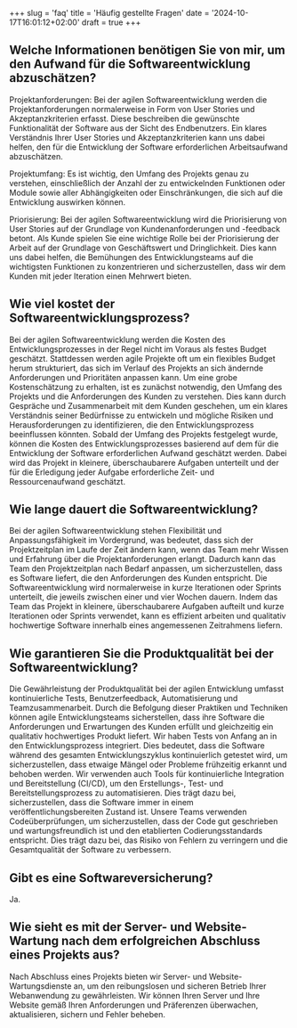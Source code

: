 +++
slug = 'faq'
title = 'Häufig gestellte Fragen'
date = '2024-10-17T16:01:12+02:00'
draft = true
+++

## Welche Informationen benötigen Sie von mir, um den Aufwand für die Softwareentwicklung abzuschätzen?

Projektanforderungen: Bei der agilen Softwareentwicklung werden die Projektanforderungen normalerweise in Form von User Stories und Akzeptanzkriterien erfasst. Diese beschreiben die gewünschte Funktionalität der Software aus der Sicht des Endbenutzers. Ein klares Verständnis Ihrer User Stories und Akzeptanzkriterien kann uns dabei helfen, den für die Entwicklung der Software erforderlichen Arbeitsaufwand abzuschätzen.

Projektumfang: Es ist wichtig, den Umfang des Projekts genau zu verstehen, einschließlich der Anzahl der zu entwickelnden Funktionen oder Module sowie aller Abhängigkeiten oder Einschränkungen, die sich auf die Entwicklung auswirken können.

Priorisierung: Bei der agilen Softwareentwicklung wird die Priorisierung von User Stories auf der Grundlage von Kundenanforderungen und -feedback betont. Als Kunde spielen Sie eine wichtige Rolle bei der Priorisierung der Arbeit auf der Grundlage von Geschäftswert und Dringlichkeit. Dies kann uns dabei helfen, die Bemühungen des Entwicklungsteams auf die wichtigsten Funktionen zu konzentrieren und sicherzustellen, dass wir dem Kunden mit jeder Iteration einen Mehrwert bieten.

## Wie viel kostet der Softwareentwicklungsprozess?

Bei der agilen Softwareentwicklung werden die Kosten des Entwicklungsprozesses in der Regel nicht im Voraus als festes Budget geschätzt. Stattdessen werden agile Projekte oft um ein flexibles Budget herum strukturiert, das sich im Verlauf des Projekts an sich ändernde Anforderungen und Prioritäten anpassen kann. Um eine grobe Kostenschätzung zu erhalten, ist es zunächst notwendig, den Umfang des Projekts und die Anforderungen des Kunden zu verstehen. Dies kann durch Gespräche und Zusammenarbeit mit dem Kunden geschehen, um ein klares Verständnis seiner Bedürfnisse zu entwickeln und mögliche Risiken und Herausforderungen zu identifizieren, die den Entwicklungsprozess beeinflussen könnten. Sobald der Umfang des Projekts festgelegt wurde, können die Kosten des Entwicklungsprozesses basierend auf dem für die Entwicklung der Software erforderlichen Aufwand geschätzt werden. Dabei wird das Projekt in kleinere, überschaubarere Aufgaben unterteilt und der für die Erledigung jeder Aufgabe erforderliche Zeit- und Ressourcenaufwand geschätzt.

## Wie lange dauert die Softwareentwicklung?

Bei der agilen Softwareentwicklung stehen Flexibilität und Anpassungsfähigkeit im Vordergrund, was bedeutet, dass sich der Projektzeitplan im Laufe der Zeit ändern kann, wenn das Team mehr Wissen und Erfahrung über die Projektanforderungen erlangt. Dadurch kann das Team den Projektzeitplan nach Bedarf anpassen, um sicherzustellen, dass es Software liefert, die den Anforderungen des Kunden entspricht. Die Softwareentwicklung wird normalerweise in kurze Iterationen oder Sprints unterteilt, die jeweils zwischen einer und vier Wochen dauern. Indem das Team das Projekt in kleinere, überschaubarere Aufgaben aufteilt und kurze Iterationen oder Sprints verwendet, kann es effizient arbeiten und qualitativ hochwertige Software innerhalb eines angemessenen Zeitrahmens liefern.

## Wie garantieren Sie die Produktqualität bei der Softwareentwicklung?

Die Gewährleistung der Produktqualität bei der agilen Entwicklung umfasst kontinuierliche Tests, Benutzerfeedback, Automatisierung und Teamzusammenarbeit. Durch die Befolgung dieser Praktiken und Techniken können agile Entwicklungsteams sicherstellen, dass ihre Software die Anforderungen und Erwartungen des Kunden erfüllt und gleichzeitig ein qualitativ hochwertiges Produkt liefert. Wir haben Tests von Anfang an in den Entwicklungsprozess integriert. Dies bedeutet, dass die Software während des gesamten Entwicklungszyklus kontinuierlich getestet wird, um sicherzustellen, dass etwaige Mängel oder Probleme frühzeitig erkannt und behoben werden. Wir verwenden auch Tools für kontinuierliche Integration und Bereitstellung (CI/CD), um den Erstellungs-, Test- und Bereitstellungsprozess zu automatisieren. Dies trägt dazu bei, sicherzustellen, dass die Software immer in einem veröffentlichungsbereiten Zustand ist. Unsere Teams verwenden Codeüberprüfungen, um sicherzustellen, dass der Code gut geschrieben und wartungsfreundlich ist und den etablierten Codierungsstandards entspricht. Dies trägt dazu bei, das Risiko von Fehlern zu verringern und die Gesamtqualität der Software zu verbessern.

## Gibt es eine Softwareversicherung?

Ja.

## Wie sieht es mit der Server- und Website-Wartung nach dem erfolgreichen Abschluss eines Projekts aus?

Nach Abschluss eines Projekts bieten wir Server- und Website-Wartungsdienste an, um den reibungslosen und sicheren Betrieb Ihrer Webanwendung zu gewährleisten. Wir können Ihren Server und Ihre Website gemäß Ihren Anforderungen und Präferenzen überwachen, aktualisieren, sichern und Fehler beheben.